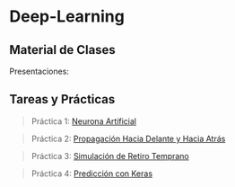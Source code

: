 # Deep-Learning

## Material de Clases

Presentaciones:

## Tareas y Prácticas

> Práctica 1: [Neurona Artificial](https://github.com/erickgt00/Deep-Learning/blob/main/Practicas/Neurona.ipynb)

> Práctica 2: [Propagación Hacia Delante y Hacia Atrás](https://github.com/erickgt00/Deep-Learning/blob/main/Practicas/Propagacion_Hacia_Delante.ipynb)

> Práctica 3: [Simulación de Retiro Temprano](https://github.com/erickgt00/Deep-Learning/blob/main/Practicas/Simulacion.ipynb)

> Práctica 4: [Predicción con Keras](https://github.com/erickgt00/Deep-Learning/blob/main/Practicas/Prediccion_con_Keras.ipynb)
